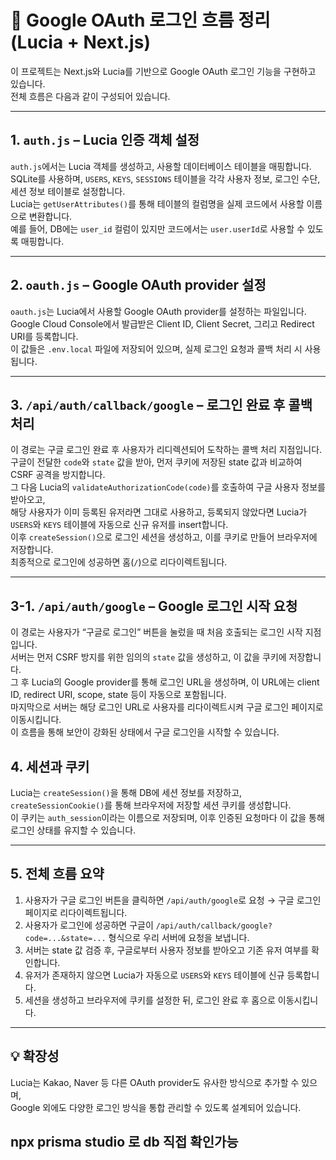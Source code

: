 # 🔐 Google OAuth 로그인 흐름 정리 (Lucia + Next.js)

이 프로젝트는 Next.js와 Lucia를 기반으로 Google OAuth 로그인 기능을 구현하고 있습니다.  
전체 흐름은 다음과 같이 구성되어 있습니다.

---

## 1. `auth.js` – Lucia 인증 객체 설정

`auth.js`에서는 Lucia 객체를 생성하고, 사용할 데이터베이스 테이블을 매핑합니다.  
SQLite를 사용하며, `USERS`, `KEYS`, `SESSIONS` 테이블을 각각 사용자 정보, 로그인 수단, 세션 정보 테이블로 설정합니다.  
Lucia는 `getUserAttributes()`를 통해 테이블의 컬럼명을 실제 코드에서 사용할 이름으로 변환합니다.  
예를 들어, DB에는 `user_id` 컬럼이 있지만 코드에서는 `user.userId`로 사용할 수 있도록 매핑합니다.

---

## 2. `oauth.js` – Google OAuth provider 설정

`oauth.js`는 Lucia에서 사용할 Google OAuth provider를 설정하는 파일입니다.  
Google Cloud Console에서 발급받은 Client ID, Client Secret, 그리고 Redirect URI를 등록합니다.  
이 값들은 `.env.local` 파일에 저장되어 있으며, 실제 로그인 요청과 콜백 처리 시 사용됩니다.

---

## 3. `/api/auth/callback/google` – 로그인 완료 후 콜백 처리

이 경로는 구글 로그인 완료 후 사용자가 리디렉션되어 도착하는 콜백 처리 지점입니다.  
구글이 전달한 `code`와 `state` 값을 받아, 먼저 쿠키에 저장된 state 값과 비교하여 CSRF 공격을 방지합니다.  
그 다음 Lucia의 `validateAuthorizationCode(code)`를 호출하여 구글 사용자 정보를 받아오고,  
해당 사용자가 이미 등록된 유저라면 그대로 사용하고, 등록되지 않았다면 Lucia가 `USERS`와 `KEYS` 테이블에 자동으로 신규 유저를 insert합니다.  
이후 `createSession()`으로 로그인 세션을 생성하고, 이를 쿠키로 만들어 브라우저에 저장합니다.  
최종적으로 로그인에 성공하면 홈(`/`)으로 리다이렉트됩니다.

---

## 3-1. `/api/auth/google` – Google 로그인 시작 요청

이 경로는 사용자가 “구글로 로그인” 버튼을 눌렀을 때 처음 호출되는 로그인 시작 지점입니다.  
서버는 먼저 CSRF 방지를 위한 임의의 `state` 값을 생성하고, 이 값을 쿠키에 저장합니다.  
그 후 Lucia의 Google provider를 통해 로그인 URL을 생성하며, 이 URL에는 client ID, redirect URI, scope, state 등이 자동으로 포함됩니다.  
마지막으로 서버는 해당 로그인 URL로 사용자를 리다이렉트시켜 구글 로그인 페이지로 이동시킵니다.  
이 흐름을 통해 보안이 강화된 상태에서 구글 로그인을 시작할 수 있습니다.

## 4. 세션과 쿠키

Lucia는 `createSession()`을 통해 DB에 세션 정보를 저장하고,  
`createSessionCookie()`를 통해 브라우저에 저장할 세션 쿠키를 생성합니다.  
이 쿠키는 `auth_session`이라는 이름으로 저장되며, 이후 인증된 요청마다 이 값을 통해 로그인 상태를 유지할 수 있습니다.

---

## 5. 전체 흐름 요약

1. 사용자가 구글 로그인 버튼을 클릭하면 `/api/auth/google`로 요청 → 구글 로그인 페이지로 리다이렉트됩니다.
2. 사용자가 로그인에 성공하면 구글이 `/api/auth/callback/google?code=...&state=...` 형식으로 우리 서버에 요청을 보냅니다.
3. 서버는 state 값 검증 후, 구글로부터 사용자 정보를 받아오고 기존 유저 여부를 확인합니다.
4. 유저가 존재하지 않으면 Lucia가 자동으로 `USERS`와 `KEYS` 테이블에 신규 등록합니다.
5. 세션을 생성하고 브라우저에 쿠키를 설정한 뒤, 로그인 완료 후 홈으로 이동시킵니다.

---

## 💡 확장성

Lucia는 Kakao, Naver 등 다른 OAuth provider도 유사한 방식으로 추가할 수 있으며,  
Google 외에도 다양한 로그인 방식을 통합 관리할 수 있도록 설계되어 있습니다.

## npx prisma studio 로 db 직접 확인가능
